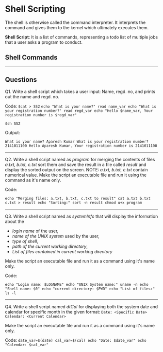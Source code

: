 # Shell Scripting

The shell is otherwise called the command interpreter. It interprets the command and gives them to the kernel which ultimately executes them.

**Shell Script**: It is a list of commands, representing a todo list of multiple jobs that a user asks a program to conduct. 

## Shell Commands


---
## Questions
Q1. Write a shell script which takes a user input: Name, regd. no, and prints out the name and regd. no.

Code:
`$cat > SS2`
`echo "What is your name?"
read name_var
echo "What is your registration number?"
read regd_var
echo "Hello $name_var, Your registration number is $regd_var"`

`$sh SS2`

Output:

`What is your name?
Aparesh Kumar
What is your registration number?
2141011100
Hello Aparesh Kumar, Your registration number is 2141011100
`

---
Q2. Write a shell script named as *program* for merging the contents of files *a.txt, b.txt, c.txt* sort them and save the result in a file called *result* and display the sorted output on the screen.
NOTE: *a.txt, b.txt, c.txt* contain numerical value. Make the script an executable file and run it using the command as it's name only.

Code:

`echo "Merging files: a.txt, b.txt, c.txt to result"
cat a.txt b.txt c.txt > result
echo "Sorting:"
sort -n result
chmod u+x program`

---
Q3. Write a shell script named as *systemInfo* that will display the information about the 
* *login name* of the user, 
* *name of the UNIX system* used by the user, 
* *type of shell*, 
* *path of the current working directory*,
* *List of files contained in current working directory*

Make the script an executable file and run it as a command using it's name only.

Code:

`echo "Login name: $LOGNAME"
echo "UNIX System name:"
uname -n
echo "Shell name: $0"
echo "current directory: $PWD"
echo "List of files:" 
ls -l`

---
Q4. Write a shell script named *dtCal* for displaying both the system date and calendar for specific month in the given format:
`Date: <Specific Date>`
`Calendar: <Current Calendar>`

Make the script an executable file and run it as a command using it's name only.

Code:
`date_var=$(date)
cal_var=$(cal)
echo "Date: $date_var"
echo "Calendar: $cal_var"`
